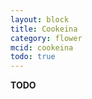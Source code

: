 ```yaml
---
layout: block
title: Cookeina
category: flower
mcid: cookeina
todo: true
---
```



**TODO**
